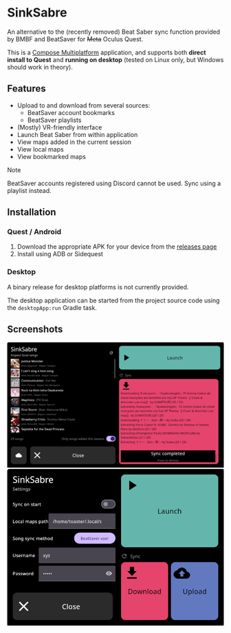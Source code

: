 # SinkSabre

An alternative to the (recently removed) Beat Saber sync function provided by BMBF and BeatSaver for ~~Meta~~ Oculus Quest.

This is a [Compose Multiplatform](https://github.com/JetBrains/compose-multiplatform) application, and supports both **direct install to Quest** and **running on desktop** (tested on Linux only, but Windows should work in theory).

## Features
- Upload to and download from several sources:
    - BeatSaver account bookmarks
    - BeatSaver playlists
- (Mostly) VR-friendly interface
- Launch Beat Saber from within application
- View maps added in the current session
- View local maps
- View bookmarked maps

> [!NOTE]
> BeatSaver accounts registered using Discord cannot be used. Sync using a playlist instead.

## Installation

### Quest / Android

1. Download the appropriate APK for your device from the [releases page](https://github.com/toasterofbread/sinksabre/releases)
2. Install using ADB or Sidequest

### Desktop

A binary release for desktop platforms is not currently provided.

The desktop application can be started from the project source code using the `desktopApp:run` Gradle task.

## Screenshots

![](readme/screenshot0.png)
![](readme/screenshot1.png)
